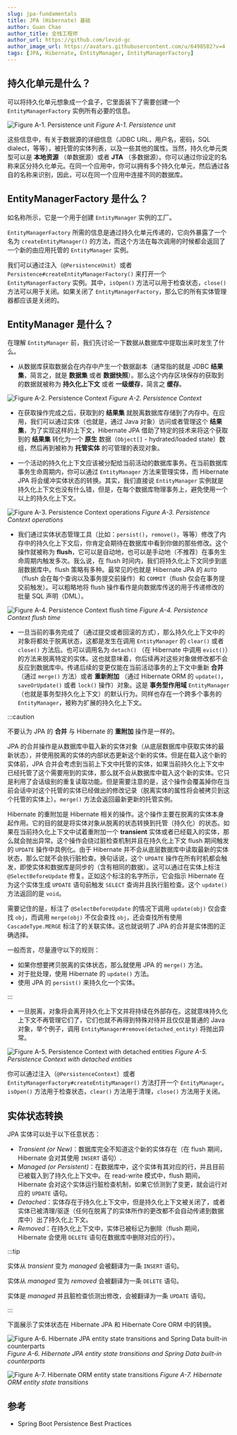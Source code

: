 ```yaml
---
slug: jpa-fundamentals
title: JPA (Hibernate) 基础
author: Guan Chao
author_title: 全栈工程师
author_url: https://github.com/levid-gc
author_image_url: https://avatars.githubusercontent.com/u/6498582?v=4
tags: [JPA, Hibernate, EntityManager, EntityManagerFactory]
---
```


## 持久化单元是什么？

可以将持久化单元想象成一个盒子，它里面装下了需要创建一个 `EntityManagerFactory` 实例所有必要的信息。

![Figure A-1. Persistence unit](/img/figureA-1.png)
_Figure A-1. Persistence unit_

这些信息中，有关于数据源的详细信息（JDBC URL，用户名，密码，SQL dialect，等等），被托管的实体列表，以及一些其他的属性。当然，持久化单元类型可以是 **本地资源** （单数据源）或者 **JTA** （多数据源）。你可以通过你设定的名称来区分持久化单元。在同一个应用中，你可以拥有多个持久化单元，然后通过各自的名称来识别，因此，可以在同一个应用中连接不同的数据库。

<!--truncate-->

## EntityManagerFactory 是什么？

如名称所示，它是一个用于创建 `EntityManager` 实例的工厂。

`EntityManagerFactory` 所需的信息是通过持久化单元传递的，它向外暴露了一个名为 `createEntityManager()` 的方法，而这个方法在每次调用的时候都会返回了一个新的由应用托管的 `EntityManager` 实例。

我们可以通过注入（`@PersistenceUnit`）或者 `Persistence#createEntityManagerFactory()` 来打开一个 `EntityManagerFactory` 实例。其中，`isOpen()` 方法可以用于检查状态，`close()` 方法可以用于关闭。如果关闭了 `EntityManagerFactory`，那么它的所有实体管理器都应该是关闭的。

## EntityManager 是什么？

在理解 `EntityManager` 前，我们先讨论一下数据从数据库中提取出来时发生了什么。

- 从数据库获取数据会在内存中产生一个数据副本（通常指的就是 JDBC **结果集**，简言之，就是 **数据集** 或者 **数据快照**）。那么这个内存区块保存的获取到的数据就被称为 **持久化上下文** 或者 **一级缓存**，简言之 **缓存**。

![Figure A-2. Persistence Context](/img/figureA-2.png)
_Figure A-2. Persistence Context_

- 在获取操作完成之后，获取到的 **结果集** 就脱离数据库存储到了内存中。在应用，我们可以通过实体（也就是，通过 Java 对象）访问或者管理这个 **结果集**，为了实现这样的上下文，Hibernate JPA 借助了特定的技术来将这个获取到的 **结果集** 转化为一个 **原生** 数据（`Object[]` - hydrated/loaded state）数组，然后再到被称为 **托管实体** 的可管理的表现对象。

- 一个活动的持久化上下文应该被分配给当前活动的数据库事务。在当前数据库事务生命周期内，你可以通过 `EntityManager` 方法来管理实体，而 Hibernate JPA 将会缓冲实体状态的转换。其实，我们直接说 `EntityManager` 实例就是持久化上下文也没有什么错，但是，在每个数据库物理事务上，避免使用一个以上的持久化上下文。

![Figure A-3. Persistence Context operations](/img/figureA-3.png)
_Figure A-3. Persistence Context operations_

- 我们通过实体状态管理工具（比如：`persist()`，`remove()`，等等）修改了内存中的持久化上下文后，你肯定会期待在数据库中看到你做的那些修改。这个操作就被称为 **flush**，它可以是自动地，也可以是手动地（不推荐）在事务生命周期内触发多次。我么说，在 flush 时间内，我们将持久化上下文同步到底层数据库中。flush 策略有多种。最常见的也就是 Hibernate JPA 的 `AUTO`（flush 会在每个查询以及事务提交前操作）和 `COMMIT`（flush 仅会在事务提交前触发）。可以粗略地将 flush 操作看作是向数据库传送的用于传递修改的批量 SQL 声明（DML）。

![Figure A-4. Persistence Context flush time](/img/figureA-4.png)
_Figure A-4. Persistence Context flush time_

- 一旦当前的事务完成了（通过提交或者回滚的方式），那么持久化上下文中的对象将都处于脱离状态，这都是发生在调用 `EntityManager` 的 `clear()` 或者 `close()` 方法后。也可以调用名为 `detach()` （在 Hibernate 中调用 `evict()`）的方法来脱离特定的实体。这也就意味着，你后续再对这些对象做修改都不会反应到数据库中。传递后续的变更仅能在当前活动事务的上下文中重新 **合并** （通过 `merge()` 方法）或者 **重新附加** （通过 Hibernate ORM 的 `update()`，`saveOrUpdate()` 或者 `lock()` 操作）对象。这是 **事务型作用域** `EntityManager` （也就是事务型持久化上下文）的默认行为。同样也存在一个跨多个事务的 `EntityManager`，被称为扩展的持久化上下文。

:::caution

不要认为 JPA 的 **合并** 与 Hibernate 的 **重附加** 操作是一样的。

JPA 的合并操作是从数据库中载入新的实体对象（从底层数据库中获取实体的最新状态），并使用脱离的实体的内部状态更新这个新的实体。但是在载入这个新的实体前，JPA 合并会考虑到当前上下文中托管的实体，如果当前持久化上下文中已经托管了这个需要用到的实体，那么就不会从数据库中载入这个新的实体。它只是利用了会话级别的重复读取功能。但是需要注意的是，这个操作会覆盖掉你在当前会话中对这个托管的实体已经做出的修改记录（脱离实体的属性将会被拷贝到这个托管的实体上）。`merge()` 方法会返回最新更新的托管实例。

Hibernate 的重附加是 Hibernate 相关的操作。这个操作主要在脱离的实体本身起作用。它的目的就是将实体对象从脱离的状态转换到托管（持久化）的状态。如果在当前持久化上下文中试着重附加一个 **transient** 实体或者已经载入的实体，那么就会抛出异常。这个操作会绕过脏检查机制并且在持久化上下文 flush 期间触发的 `UPDATE` 操作中具例化。由于 Hibernate 并不会从底层数据库中读取最新的实体状态，那么它就不会执行脏检查。换句话说，这个 `UPDATE` 操作在所有时机都会触发，即使实体和数据库是同步的（含有相同的数据）。这可以通过在实体上标注 `@SelectBeforeUpdate` 修复。正如这个标注的名字所示，它会指示 Hibernate 在为这个实体生成 `UPDATE` 语句前触发 `SELECT` 查询并且执行脏检查。这个 `update()` 方法返回的是 `void`。

需要记住的是，标注了 `@SelectBeforeUpdate` 的情况下调用 `update(obj)` 仅会查找 `obj`，而调用 `merge(obj)` 不仅会查找 `obj`，还会查找所有使用 `CascadeType.MERGE` 标注了的关联实体。这也就说明了 JPA 的合并是实体图的正确选择。

一般而言，尽量遵守以下的规则：

- 如果你想要拷贝脱离的实体状态，那么就使用 JPA 的 `merge()` 方法。
- 对于批处理，使用 Hibernate 的 `update()` 方法。
- 使用 JPA 的 `persist()` 来持久化一个实体。

:::

- 一旦脱离，对象将会离开持久化上下文并将持续在外部存在。这就意味持久化上下文不再管理它们了，它们也就不再得到特殊对待并且仅仅是普通的 Java 对象，举个例子，调用 `EntityManager#remove(detached_entity)` 将抛出异常。

![Figure A-5. Persistence Context with detached entities](/img/figureA-5.png)
_Figure A-5. Persistence Context with detached entities_

你可以通过注入（`@PersistenceContext`）或者 `EntityManagerFactory#createEntityManager()` 方法打开一个 `EntityManager`。`isOpen()` 方法用于检查状态，`clear()` 方法用于清理，`close()` 方法用于关闭。

## 实体状态转换

JPA 实体可以处于以下任意状态：

- _Transient (or New)_：数据库完全不知道这个新的实体存在（在 flush 期间，Hibernate 会对其使用 `INSERT` 语句）.
- _Managed (or Persistent)_：在数据库中，这个实体有其对应的行，并且目前已被载入到了持久化上下文中。在 read-write 模式中，flush 期间，Hibernate 会对这个实体运行脏检查机制，如果它侦测到了变更，就会运行对应的 `UPDATE` 语句。
- _Detached_：实体存在于持久化上下文中，但是持久化上下文被关闭了，或者实体已被清理/驱逐（任何在脱离了的实体所作的更改都不会自动传递到数据库中）出了持久化上下文。
- _Removed_：在持久化上下文中，实体已被标记为删除（flush 期间，Hibernate 会使用 `DELETE` 语句在数据库中删除对应的行）。

:::tip

实体从 _transient_ 变为 _managed_ 会被翻译为一条 `INSERT` 语句。

实体从 _managed_ 变为 _removed_ 会被翻译为一条 `DELETE` 语句。

实体是 _managed_ 并且脏检查侦测出修改，会被翻译为一条 `UPDATE` 语句。

:::

下面展示了实体状态在 Hibernate JPA 和 Hibernate Core ORM 中的转换。

![Figure A-6. Hibernate JPA entity state transitions and Spring Data built-in counterparts](/img/figureA-6.png)
_Figure A-6. Hibernate JPA entity state transitions and Spring Data built-in counterparts_

![Figure A-7. Hibernate ORM entity state transitions](/img/figureA-7.png)
_Figure A-7. Hibernate ORM entity state transitions_

## 参考

- Spring Boot Persistence Best Practices